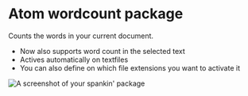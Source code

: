 # Atom wordcount package

Counts the words in your current document.

 - Now also supports word count in the selected text
 - Actives automatically on textfiles
 - You can also define on which file extensions you want to activate it

![A screenshot of your spankin' package](https://f.cloud.github.com/assets/584259/2416999/d20bf610-ab12-11e3-8edf-b763c063504d.gif)
